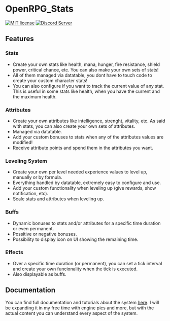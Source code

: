 # OpenRPG_Stats

[![MIT license](https://img.shields.io/badge/License-MIT-blue.svg)](https://lbesson.mit-license.org/)
[![Discord Server](https://discord.com/api/guilds/814412583988756581/embed.png)](https://discord.gg/SkYcWZrEEM)

## Features

### Stats

* Create your own stats like health, mana, hunger, fire resistance, shield power, critical chance, etc. You can also
  make your own sets of stats!
* All of them managed via datatable, you dont have to touch code to create your custom character stats!
* You can also configure if you want to track the current value of any stat. This is useful in some stats like health, when you have the current and the maximum health.

### Attributes

* Create your own attributes like intelligence, strenght, vitality, etc. As said with stats, you can also create your own sets of attributes.
* Managed via datatable.
* Add your custom bonuses to stats when any of the attributes values are modified!
* Receive attribute points and spend them in the attributes you want.

### Leveling System

* Create your own per level needed experience values to level up, manually or by formula.
* Everything handled by datatable, extremely easy to configure and use.
* Add your custom functionality when leveling up (give rewards, show notification, etc).
* Scale stats and attributes when leveling up.

### Buffs

* Dynamic bonuses to stats and/or attributes for a specific time duration or even permanent.
* Possitive or negative bonuses.
* Possibility to display icon on UI showing the remaining time.

### Effects

* Over a specific time duration (or permanent), you can set a tick interval and create your own funcionality when the tick is executed.
* Also displayable as buffs.

## Documentation

You can find full documentation and tutorials about the system [here](https://openrpg-stats.readthedocs.io/en/latest/). I will be expanding it in my free time with engine pics and more, but with the actual content you can understand every aspect of the system.
